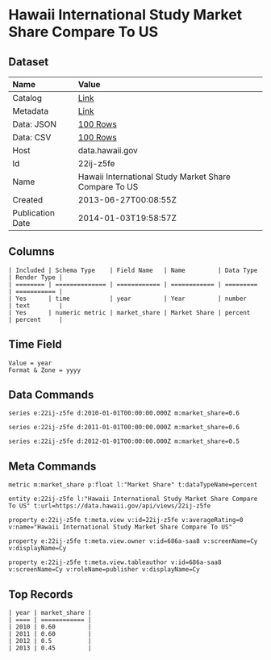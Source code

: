 # Hawaii International Study Market Share Compare To US

## Dataset

| Name | Value |
| :--- | :---- |
| Catalog | [Link](https://catalog.data.gov/dataset/hawaii-international-study-market-share-compare-to-us-e431c) |
| Metadata | [Link](https://data.hawaii.gov/api/views/22ij-z5fe) |
| Data: JSON | [100 Rows](https://data.hawaii.gov/api/views/22ij-z5fe/rows.json?max_rows=100) |
| Data: CSV | [100 Rows](https://data.hawaii.gov/api/views/22ij-z5fe/rows.csv?max_rows=100) |
| Host | data.hawaii.gov |
| Id | 22ij-z5fe |
| Name | Hawaii International Study Market Share Compare To US |
| Created | 2013-06-27T00:08:55Z |
| Publication Date | 2014-01-03T19:58:57Z |

## Columns

```ls
| Included | Schema Type    | Field Name   | Name         | Data Type | Render Type |
| ======== | ============== | ============ | ============ | ========= | =========== |
| Yes      | time           | year         | Year         | number    | text        |
| Yes      | numeric metric | market_share | Market Share | percent   | percent     |
```

## Time Field

```ls
Value = year
Format & Zone = yyyy
```

## Data Commands

```ls
series e:22ij-z5fe d:2010-01-01T00:00:00.000Z m:market_share=0.6

series e:22ij-z5fe d:2011-01-01T00:00:00.000Z m:market_share=0.6

series e:22ij-z5fe d:2012-01-01T00:00:00.000Z m:market_share=0.5
```

## Meta Commands

```ls
metric m:market_share p:float l:"Market Share" t:dataTypeName=percent

entity e:22ij-z5fe l:"Hawaii International Study Market Share Compare To US" t:url=https://data.hawaii.gov/api/views/22ij-z5fe

property e:22ij-z5fe t:meta.view v:id=22ij-z5fe v:averageRating=0 v:name="Hawaii International Study Market Share Compare To US"

property e:22ij-z5fe t:meta.view.owner v:id=686a-saa8 v:screenName=Cy v:displayName=Cy

property e:22ij-z5fe t:meta.view.tableauthor v:id=686a-saa8 v:screenName=Cy v:roleName=publisher v:displayName=Cy
```

## Top Records

```ls
| year | market_share | 
| ==== | ============ | 
| 2010 | 0.60         | 
| 2011 | 0.60         | 
| 2012 | 0.5          | 
| 2013 | 0.45         | 
```